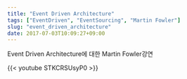 ```yaml
---
title: "Event Driven Architecture"
tags: ["EventDriven", "EventSourcing", "Martin Fowler"]
slug: "event_driven_architecture"
date: 2017-07-03T10:09:27+09:00
---
```

Event Driven Architecture에 대한 Martin Fowler강연
<!--more-->

{{< youtube STKCRSUsyP0 >}}